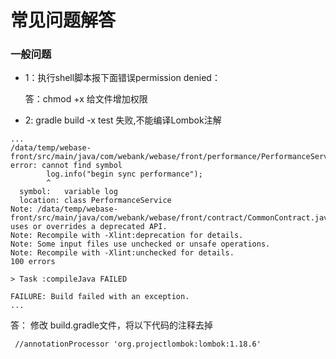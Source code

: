 # 常见问题解答

### 一般问题
* 1：执行shell脚本报下面错误permission denied： 

   答：chmod +x 给文件增加权限
   
* 2: gradle build -x test 失败,不能编译Lombok注解
```
...
/data/temp/webase-front/src/main/java/com/webank/webase/front/performance/PerformanceService.java:167: error: cannot find symbol
        log.info("begin sync performance");
        ^
  symbol:   variable log
  location: class PerformanceService
Note: /data/temp/webase-front/src/main/java/com/webank/webase/front/contract/CommonContract.java uses or overrides a deprecated API.
Note: Recompile with -Xlint:deprecation for details.
Note: Some input files use unchecked or unsafe operations.
Note: Recompile with -Xlint:unchecked for details.
100 errors

> Task :compileJava FAILED

FAILURE: Build failed with an exception.
...
```

  答： 修改 build.gradle文件，将以下代码的注释去掉
```
 //annotationProcessor 'org.projectlombok:lombok:1.18.6'
```